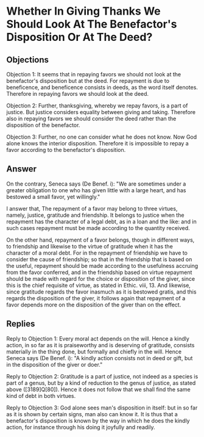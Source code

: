 # Whether In Giving Thanks We Should Look At The Benefactor's Disposition Or At The Deed?

## Objections

Objection 1: It seems that in repaying favors we should not look at the benefactor's disposition but at the deed. For repayment is due to beneficence, and beneficence consists in deeds, as the word itself denotes. Therefore in repaying favors we should look at the deed.

Objection 2: Further, thanksgiving, whereby we repay favors, is a part of justice. But justice considers equality between giving and taking. Therefore also in repaying favors we should consider the deed rather than the disposition of the benefactor.

Objection 3: Further, no one can consider what he does not know. Now God alone knows the interior disposition. Therefore it is impossible to repay a favor according to the benefactor's disposition.

## Answer

On the contrary, Seneca says (De Benef. i): "We are sometimes under a greater obligation to one who has given little with a large heart, and has bestowed a small favor, yet willingly."

I answer that, The repayment of a favor may belong to three virtues, namely, justice, gratitude and friendship. It belongs to justice when the repayment has the character of a legal debt, as in a loan and the like: and in such cases repayment must be made according to the quantity received.

On the other hand, repayment of a favor belongs, though in different ways, to friendship and likewise to the virtue of gratitude when it has the character of a moral debt. For in the repayment of friendship we have to consider the cause of friendship; so that in the friendship that is based on the useful, repayment should be made according to the usefulness accruing from the favor conferred, and in the friendship based on virtue repayment should be made with regard for the choice or disposition of the giver, since this is the chief requisite of virtue, as stated in Ethic. viii, 13. And likewise, since gratitude regards the favor inasmuch as it is bestowed gratis, and this regards the disposition of the giver, it follows again that repayment of a favor depends more on the disposition of the giver than on the effect.

## Replies

Reply to Objection 1: Every moral act depends on the will. Hence a kindly action, in so far as it is praiseworthy and is deserving of gratitude, consists materially in the thing done, but formally and chiefly in the will. Hence Seneca says (De Benef. i): "A kindly action consists not in deed or gift, but in the disposition of the giver or doer."

Reply to Objection 2: Gratitude is a part of justice, not indeed as a species is part of a genus, but by a kind of reduction to the genus of justice, as stated above ([3189]Q[80]). Hence it does not follow that we shall find the same kind of debt in both virtues.

Reply to Objection 3: God alone sees man's disposition in itself: but in so far as it is shown by certain signs, man also can know it. It is thus that a benefactor's disposition is known by the way in which he does the kindly action, for instance through his doing it joyfully and readily.